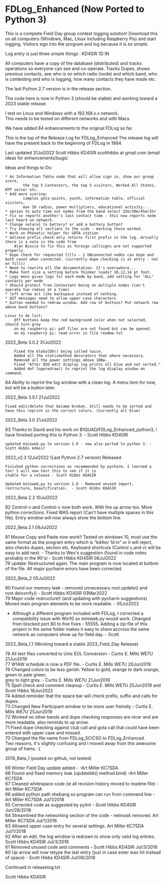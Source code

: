 # FDLog_Enhanced (Now Ported to Python 3)
This is a complete Field Day group contest logging solution!
Download this on all computers (Windows, Mac, Linux including Raspberry Pis) and start logging. 
Visitors sign into the program and log because it is so simple.

Log entry is just three simple things : KD4SIR 1D IN

All computers have a copy of the database (distributed) and tracks operations so everyone 
can see and co-operate. Tracks Dupes, shows previous contacts, see who is on which radio (node) 
and which band, who is contesting and who is logging, how many contacts they have made etc. 
 
The last Python 2.7 version is in the release section.   

The code here is now in Python 3 (should be stable) and working toward a 2023 stable release.  

I test on Linux and Windows with a 192.168.x.x network.  
This needs to be tested on different networks and with Macs.

We have added 84 enhancements to the original FDLog so far.

This is the top of the Release Log for FDLog_Enhanced
The release log will have the present back to the beginning of FDLog in 1984. 

Last updated 31Jul2022 Scott Hibbs KD4SIR
scotthibbs at gmail.com (email ideas for enhancements/bugs)

Ideas and things to Do: 
		
	* An Information Table node that will allow sign in, show our group score, 
			the top 5 Contestors, the top 5 visitors, Worked All States, NTP server etc.
	* Add more scoring: 
			complex gota points, youth, information table, official visitors, 
			max 20 radios, power multipliers, educational activity... 
	* option to auto time out nodes from the band select 15m/30m/45m/1hr
	* Fix so reports another's last contact time - this now reports node last heard on network. 
	* Change natural to battery? or add a battery button?
	* Try showing all sections to the side - marking those worked.
	* Work on Phonetic helper for GOTA station
	* believe prefix check only returns first prefix in the log. Actually there is a note in the code from
		Alan Biocca to fix this as foreign callsigns are not supported properly.
	* Dupe check for requested fills - 2 UNconnected nodes can dupe and both count when connected. (currently dupe checking is at entry - not on fills)
	* Need to rewrite all the documentation. It's everywhere...
	* Make font size a setting before Tkinker loads? 10,12,14 pt font. 
	* Logs menu gives logs for each mode by band, add setting for "ALL" contacts per mode
	* Should protect from Contestant being on multiple nodes (can't operate two radios at a time) 
	* left arrow act like backspace instead of nothing.
	* QST messages need to allow upper case characters
	* button needed to redraw window. Add row of buttons? Put network row above band buttons? 
	
	Linux to do list: 
		Off buttons keep the red background color when not selected, should turn grey
		on my raspberry pi: pdf files are not found but can be opened.
		on my raspberry pi: read error in file readme.txt
		
2022_Beta 3.0.2 31Jul2022
	
		Fixed the GlobalDb() being called twice. 
		Added all the staticmethod decorators that where necessary.
		Removed all the power settings above 100w. 
		Fixed "After QSO edit display log prints all blue and not sorted."
		Added def logwredraw() to reprint the log display window on command.
 84	Ability to reprint the log window with a clean log. A menu item for now, but will be a button later.		
		
		
2022_Beta 3.0.1 21Jul2022

	Fixed edit/delete that became broken. Still needs to be sorted and have this reprint in the correct colors. (Currently all blue)

2022_Beta 3.0 21Jul2022

 83 Thanks to David and his work on B1QUAD/FDLog_Enhanced_python3, I have finished porting this to 
	Python 3. - Scott Hibbs KD4SIR
	
	updated miniweb.py to version 2.0 - now also ported to python 3. - Scott Hibbs kd4sir
		
2022_v2.3 12Jul2022 (Last Python 2.7 version) Released

	Finished python corrections as recommended by pycharm. I learned a ton! I will now test this to see if it is 
	stable for a release - Scott Hibbs KD4SIR 
	
	Updated miniweb.py to version 1.8 - Removed unused import, restructure, beautification.  - Scott Hibbs KD4SIR 

2022_Beta 2.2 10Jul2022

 82 Control-v and Control-c now both work. With the up arrow too. 
	More python corrections. 
	Fixed WAS report (Can't have multiple spaces in this file). 
	Entry window will now always show the bottom line.  

2022_Beta 2.1 09Jul2022

 81 Mouse Copy and Paste now work!! Tested on windows 10, must use the same format as the program entry which 
	is "kd4sir 1d in" or it will reject, also checks dupes, section etc. Keyboard shortcuts 
	(Control c,and v) will be easy to add next. - Thanks to Weo's suggestion (found in code notes probably in the 90's) - Scott Hibbs KD4SIR 08Jul2022    
 79 update: Restructured again. The main program is now located at bottom of the file. All major pycharm errors have
	been corrected.
	
2022_Beta_2 05Jul2022

 80 Found our memory leak - removed unnecessary root.update() and root.deiconify() - Scott Hibbs KD4SIR 03Mar2022    
 79 Major code restructure!! (and updating with pycharm suggestions) Moved main program elements to be more 
	readable. - 05Jul2022  

 *  Although a different program included with FDLog, I corrected a compatibility issue with Win10 so miniweb.py would work. Changed from blocked port 80 to five fives - 55555. Adding a zip file of this project in the same folder makes it easy to share accross the same network as computers show up for field day. - Scott

2022_Beta_1.1 (Working toward a stable 2023_Field_Day Release)

 78 All text files converted to Unix EOL Conversion - Curtis E. Mills WE7U 21Jun2019   
 77 W1AW schedule is now a PDF file. - Curtis E. Mills WE7U 20Jun2019    
 76 Changed colors to be less garish: Yellow to gold, orange to dark orange, green to pale green,    
	grey to light grey. - Curtis E. Mills WE7U 21Jun2019    
 75 Spell check and comment cleanup - Curtis E. Mills WE7U 25Jun2019 and Scott Hibbs 18Jun2022     
 74 Added reminder that the space bar will check prefix, suffix and calls for dupes.    
 73 Changed New Participant window to be more user freindly - Curtis E. Mills WE7U 25Jun2019   
 72 Worked on other bands and dupe checking responses are nicer and are more readable, also reminds to up arrow.      
 71 Fixed dupe checking against club call and gota call that could have been entered with upper case and missed.   
 70 Changed the file name from FDLog_SCICSG to FDLog_Enhanced.   
	Two reasons, it's slightly confusing and I moved away from this awesome group of hams. :(    
 
2019_Beta_1 (posted on github, not tested)

 69 Winter Field Day update added - -Art Miller KC7SDA   
 68 Found and fixed memory leak (updatebb() method.bind) -Art Miller KC7SDA   
 67 Cleaned whitespace code (ie all revision history moved to readme file) -Art Miller KC7SDA   
 66 added python path shebang so program can run from command line - Art Miller KC7SDA Jul/1/2018   
 65 Corrected code as suggested by pylint - Scott Hibbs KD4SIR Jun/28/2018   
 64 Streamlined the networking section of the code - netmask removed. Art Miller KC7SDA Jul/1/2018   
 63 Allowed upper case entry for several settings. Art Miller KC7SDA Jul/1/2018   
 62 After an edit, the log window is redrawn to show only valid log entries. Scott Hibbs KD4SIR Jul/3/2018   
 61 Removed unused code and comments - Scott Hibbs KD4SIR Jul/3/2018   
 60 Up arrow will now retype the last entry (just in case enter was hit instead of space) - Scott Hibbs KD4SIR Jul/06/2018   

Continued in releaselog.txt

Scott Hibbs KD4SIR